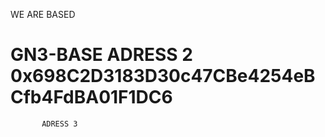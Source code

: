 









WE ARE BASED

# GN3-BASE  ADRESS 2 0x698C2D3183D30c47CBe4254eBCfb4FdBA01F1DC6

           ADRESS 3  
